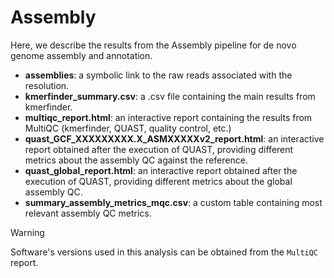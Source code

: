 # Assembly

Here, we describe the results from the Assembly pipeline for de novo genome assembly and annotation.

* **assemblies**: a symbolic link to the raw reads associated with the resolution.
* **kmerfinder_summary.csv**: a .csv file containing the main results from kmerfinder.
* **multiqc_report.html**: an interactive report containing the results from MultiQC (kmerfinder, QUAST, quality control, etc.)
* **quast_GCF_XXXXXXXXX.X_ASMXXXXXv2_report.html**: an interactive report obtained after the execution of QUAST, providing different metrics about the assembly QC against the reference.
* **quast_global_report.html**: an interactive report obtained after the execution of QUAST, providing different metrics about the global assembly QC.
* **summary_assembly_metrics_mqc.csv**: a custom table containing most relevant assembly QC metrics.

> [!WARNING]
> Software's versions used in this analysis can be obtained from the  `MultiQC` report.